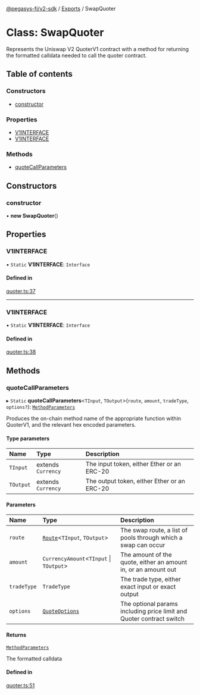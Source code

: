 [@pegasys-fi/v2-sdk](../README.md) / [Exports](../modules.md) / SwapQuoter

# Class: SwapQuoter

Represents the Uniswap V2 QuoterV1 contract with a method for returning the formatted
calldata needed to call the quoter contract.

## Table of contents

### Constructors

- [constructor](SwapQuoter.md#constructor)

### Properties

- [V1INTERFACE](SwapQuoter.md#v1interface)
- [V1INTERFACE](SwapQuoter.md#v1interface)

### Methods

- [quoteCallParameters](SwapQuoter.md#quotecallparameters)

## Constructors

### constructor

• **new SwapQuoter**()

## Properties

### V1INTERFACE

▪ `Static` **V1INTERFACE**: `Interface`

#### Defined in

[quoter.ts:37](https://github.com/Pegasys-fi/v2-sdk/blob/08a7c05/src/quoter.ts#L37)

___

### V1INTERFACE

▪ `Static` **V1INTERFACE**: `Interface`

#### Defined in

[quoter.ts:38](https://github.com/Pegasys-fi/v2-sdk/blob/08a7c05/src/quoter.ts#L38)

## Methods

### quoteCallParameters

▸ `Static` **quoteCallParameters**<`TInput`, `TOutput`\>(`route`, `amount`, `tradeType`, `options?`): [`MethodParameters`](../interfaces/MethodParameters.md)

Produces the on-chain method name of the appropriate function within QuoterV1,
and the relevant hex encoded parameters.

#### Type parameters

| Name | Type | Description |
| :------ | :------ | :------ |
| `TInput` | extends `Currency` | The input token, either Ether or an ERC-20 |
| `TOutput` | extends `Currency` | The output token, either Ether or an ERC-20 |

#### Parameters

| Name | Type | Description |
| :------ | :------ | :------ |
| `route` | [`Route`](Route.md)<`TInput`, `TOutput`\> | The swap route, a list of pools through which a swap can occur |
| `amount` | `CurrencyAmount`<`TInput` \| `TOutput`\> | The amount of the quote, either an amount in, or an amount out |
| `tradeType` | `TradeType` | The trade type, either exact input or exact output |
| `options` | [`QuoteOptions`](../interfaces/QuoteOptions.md) | The optional params including price limit and Quoter contract switch |

#### Returns

[`MethodParameters`](../interfaces/MethodParameters.md)

The formatted calldata

#### Defined in

[quoter.ts:51](https://github.com/Pegasys-fi/v2-sdk/blob/08a7c05/src/quoter.ts#L51)
